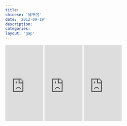 ```yaml
---
title:
chinese: '掉书包'
date: '2012-09-19'
description:
categories:
layout: 'gap'
---
```

<iframe src="http://rcm.amazon.com/e/cm?t=g0bf5-20&o=1&p=8&l=as1&asins=0060855029&ref=qf_sp_asin_til&fc1=000000&IS2=1&lt1=_blank&m=amazon&lc1=0000FF&bc1=000000&bg1=FFFFFF&f=ifr" style="width:120px;height:240px;" scrolling="no" marginwidth="0" marginheight="0" frameborder="0"></iframe>

<iframe src="http://rcm.amazon.com/e/cm?t=g0bf5-20&o=1&p=8&l=as1&asins=0060826592&ref=qf_sp_asin_til&fc1=000000&IS2=1&lt1=_blank&m=amazon&lc1=0000FF&bc1=000000&bg1=FFFFFF&f=ifr" style="width:120px;height:240px;" scrolling="no" marginwidth="0" marginheight="0" frameborder="0"></iframe>

<iframe src="http://rcm.amazon.com/e/cm?t=g0bf5-20&o=1&p=8&l=as1&asins=006180410X&ref=qf_sp_asin_til&fc1=000000&IS2=1&lt1=_blank&m=amazon&lc1=0000FF&bc1=000000&bg1=FFFFFF&f=ifr" style="width:120px;height:240px;" scrolling="no" marginwidth="0" marginheight="0" frameborder="0"></iframe>
